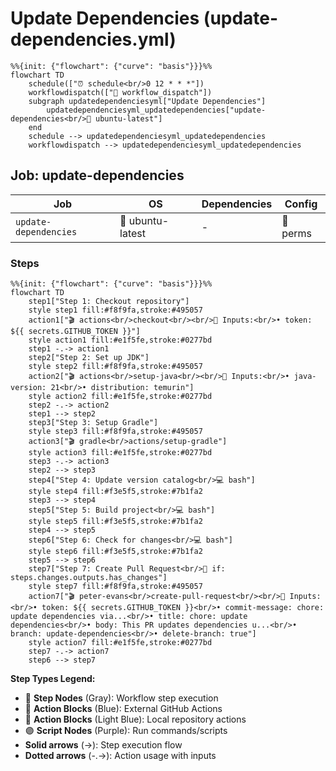 # Update Dependencies (update-dependencies.yml)

```mermaid
%%{init: {"flowchart": {"curve": "basis"}}}%%
flowchart TD
    schedule(["⏰ schedule<br/>0 12 * * *"])
    workflowdispatch(["👤 workflow_dispatch"])
    subgraph updatedependenciesyml["Update Dependencies"]
        updatedependenciesyml_updatedependencies["update-dependencies<br/>🐧 ubuntu-latest"]
    end
    schedule --> updatedependenciesyml_updatedependencies
    workflowdispatch --> updatedependenciesyml_updatedependencies
```

## Job: update-dependencies

| Job | OS | Dependencies | Config |
|-----|----|--------------|---------| 
| `update-dependencies` | 🐧 ubuntu-latest | - | 🔐 perms |

### Steps

```mermaid
%%{init: {"flowchart": {"curve": "basis"}}}%%
flowchart TD
    step1["Step 1: Checkout repository"]
    style step1 fill:#f8f9fa,stroke:#495057
    action1["🎬 actions<br/>checkout<br/><br/>📝 Inputs:<br/>• token: ${{ secrets.GITHUB_TOKEN }}"]
    style action1 fill:#e1f5fe,stroke:#0277bd
    step1 -.-> action1
    step2["Step 2: Set up JDK"]
    style step2 fill:#f8f9fa,stroke:#495057
    action2["🎬 actions<br/>setup-java<br/><br/>📝 Inputs:<br/>• java-version: 21<br/>• distribution: temurin"]
    style action2 fill:#e1f5fe,stroke:#0277bd
    step2 -.-> action2
    step1 --> step2
    step3["Step 3: Setup Gradle"]
    style step3 fill:#f8f9fa,stroke:#495057
    action3["🎬 gradle<br/>actions/setup-gradle"]
    style action3 fill:#e1f5fe,stroke:#0277bd
    step3 -.-> action3
    step2 --> step3
    step4["Step 4: Update version catalog<br/>💻 bash"]
    style step4 fill:#f3e5f5,stroke:#7b1fa2
    step3 --> step4
    step5["Step 5: Build project<br/>💻 bash"]
    style step5 fill:#f3e5f5,stroke:#7b1fa2
    step4 --> step5
    step6["Step 6: Check for changes<br/>💻 bash"]
    style step6 fill:#f3e5f5,stroke:#7b1fa2
    step5 --> step6
    step7["Step 7: Create Pull Request<br/>🔐 if: steps.changes.outputs.has_changes"]
    style step7 fill:#f8f9fa,stroke:#495057
    action7["🎬 peter-evans<br/>create-pull-request<br/><br/>📝 Inputs:<br/>• token: ${{ secrets.GITHUB_TOKEN }}<br/>• commit-message: chore: update dependencies via...<br/>• title: chore: update dependencies<br/>• body: This PR updates dependencies u...<br/>• branch: update-dependencies<br/>• delete-branch: true"]
    style action7 fill:#e1f5fe,stroke:#0277bd
    step7 -.-> action7
    step6 --> step7
```

**Step Types Legend:**
- 🔘 **Step Nodes** (Gray): Workflow step execution
- 🔵 **Action Blocks** (Blue): External GitHub Actions
- 🔷 **Action Blocks** (Light Blue): Local repository actions
- 🟣 **Script Nodes** (Purple): Run commands/scripts
- **Solid arrows** (→): Step execution flow
- **Dotted arrows** (-.->): Action usage with inputs